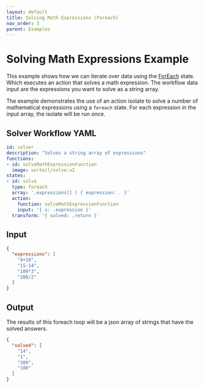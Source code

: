 ```yaml
---
layout: default
title: Solving Math Expressions (Foreach)
nav_order: 3
parent: Examples
---
```


# Solving Math Expressions Example

This example shows how we can iterate over data using the [ForEach](specification.html#foreachstate) state. Which executes an action that solves a math expression. The workflow data input are the expressions you want to solve as a string array.

The example demonstrates the use of an action isolate to solve a number of mathematical expressions using a `foreach` state. For each expression in the input array, the isolate will be run once. 

## Solver Workflow YAML

```yaml
id: solver
description: "Solves a string array of expressions"
functions: 
- id: solveMathExpressionFunction
  image: vorteil/solve:v2
states:
- id: solve
  type: foreach
  array: '.expressions[] | { expression: . }'
  action:
    function: solveMathExpressionFunction
    input: '{ x: .expression }'
  transform: '{ solved: .return }'
```

## Input

```json
{
  "expressions": [
    "4+10",
    "15-14",
    "100*3",
    "200/2"
  ]
}
```

## Output

The results of this foreach loop will be a json array of strings that have the solved answers.

```json
{
  "solved": [
    "14",
    "1",
    "300",
    "100"
  ]
}
```